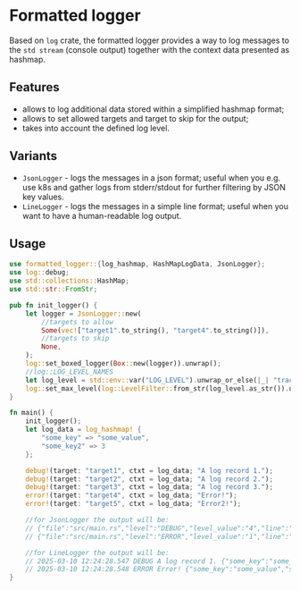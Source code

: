 # Formatted logger

Based on `log` crate, the formatted logger provides a way to log messages to the `std stream` (console output) together
with the context data presented as hashmap.

## Features

- allows to log additional data stored within a simplified hashmap format;
- allows to set allowed targets and target to skip for the output;
- takes into account the defined log level.

## Variants

- `JsonLogger` - logs the messages in a json format; useful when you e.g. use k8s and gather logs from stderr/stdout for
  further filtering by JSON key values.
- `LineLogger` - logs the messages in a simple line format; useful when you want to have a human-readable log output.

## Usage

```rust
use formatted_logger::{log_hashmap, HashMapLogData, JsonLogger};
use log::debug;
use std::collections::HashMap;
use std::str::FromStr;

pub fn init_logger() {
    let logger = JsonLogger::new(
        //targets to allow
        Some(vec!["target1".to_string(), "target4".to_string()]),
        //targets to skip
        None,
    );
    log::set_boxed_logger(Box::new(logger)).unwrap();
    //log::LOG_LEVEL_NAMES
    let log_level = std::env::var("LOG_LEVEL").unwrap_or_else(|_| "trace".to_string());
    log::set_max_level(log::LevelFilter::from_str(log_level.as_str()).unwrap());
}

fn main() {
    init_logger();
    let log_data = log_hashmap! {
        "some_key" => "some_value",
        "some_key2" => 3
    };

    debug!(target: "target1", ctxt = log_data; "A log record 1.");
    debug!(target: "target2", ctxt = log_data; "A log record 2.");
    debug!(target: "target3", ctxt = log_data; "A log record 3.");
    error!(target: "target4", ctxt = log_data; "Error!");
    error!(target: "target5", ctxt = log_data; "Error2!");

    //for JsonLogger the output will be:
    // {"file":"src/main.rs","level":"DEBUG","level_value":"4","line":"34","message":"A log record 1.","module_path":"formatted_logger_try","some_key":"some_value","some_key2":"3","target":"target1"}
    // {"file":"src/main.rs","level":"ERROR","level_value":"1","line":"37","message":"Error!","module_path":"formatted_logger_try","some_key":"some_value","some_key2":"3","target":"target4"}

    //for LineLogger the output will be:
    // 2025-03-10 12:24:28.547 DEBUG A log record 1. {"some_key":"some_value","some_key2":"3"} 
    // 2025-03-10 12:24:28.548 ERROR Error! {"some_key":"some_value","some_key2":"3"} {"file":"src/main.rs","line":"36","module_path":"formatted_logger_try"}
}

```

